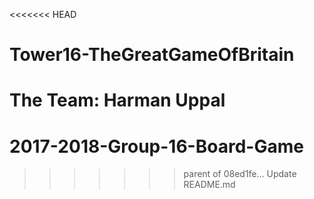 <<<<<<< HEAD
# Tower16-TheGreatGameOfBritain

The Team:
Harman Uppal
=======
# 2017-2018-Group-16-Board-Game
>>>>>>> parent of 08ed1fe... Update README.md
